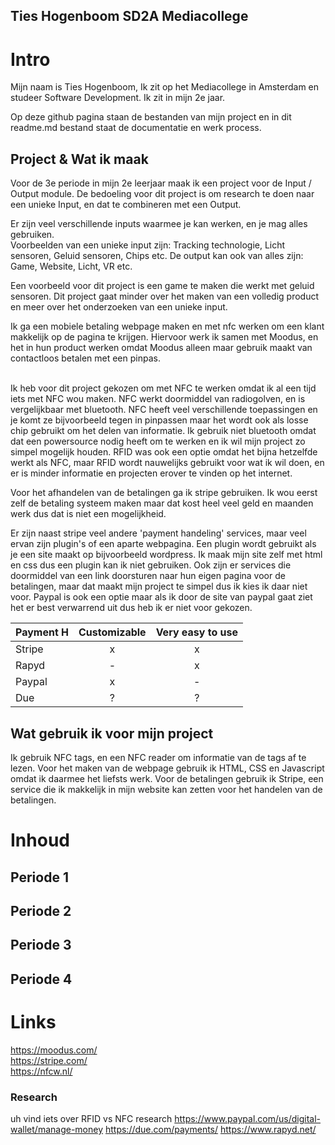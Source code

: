 
## Ties Hogenboom SD2A Mediacollege


# Intro
Mijn naam is Ties Hogenboom, Ik zit op het Mediacollege in Amsterdam en studeer Software Development. Ik zit in mijn 2e jaar. <br />

Op deze github pagina staan de bestanden van mijn project en in dit readme.md bestand staat de documentatie en werk process.


## Project & Wat ik maak

Voor de 3e periode in mijn 2e leerjaar maak ik een project voor de Input / Output module. De bedoeling voor dit project is om research te doen naar een unieke Input, en dat te combineren met een Output.<br />

Er zijn veel verschillende inputs waarmee je kan werken, en je mag alles gebruiken.<br /> Voorbeelden van een unieke input zijn:
Tracking technologie, Licht sensoren, Geluid sensoren, Chips etc.
De output kan ook van alles zijn: Game, Website, Licht, VR etc. <br />

Een voorbeeld voor dit project is een game te maken die werkt met geluid sensoren.
Dit project gaat minder over het maken van een volledig product en meer over het onderzoeken van een unieke input.<br />

Ik ga een mobiele betaling webpage maken en met nfc werken om een klant makkelijk op de pagina te krijgen. Hiervoor werk ik samen met Moodus, en het in hun product werken omdat Moodus alleen maar gebruik maakt van contactloos betalen met een pinpas. <br /> <br />

Ik heb voor dit project gekozen om met NFC te werken omdat ik al een tijd iets met NFC wou maken. NFC werkt doormiddel van radiogolven, en is vergelijkbaar met bluetooth. NFC heeft veel verschillende toepassingen en je komt ze bijvoorbeeld tegen in pinpassen maar het wordt ook als losse chip gebruikt om het delen van informatie. Ik gebruik niet bluetooth omdat dat een powersource nodig heeft om te werken en ik wil mijn project zo simpel mogelijk houden. RFID was ook een optie omdat het bijna hetzelfde werkt als NFC, maar RFID wordt nauwelijks gebruikt voor wat ik wil doen, en er is minder informatie en projecten erover te vinden op het internet.<br />

Voor het afhandelen van de betalingen ga ik stripe gebruiken. Ik wou eerst zelf de betaling systeem maken maar dat kost heel veel geld en maanden werk dus dat is niet een mogelijkheid. <br />

Er zijn naast stripe veel andere 'payment handeling' services, maar veel ervan zijn plugin's of een aparte webpagina. Een plugin wordt gebruikt als je een site maakt op bijvoorbeeld wordpress. Ik maak mijn site zelf met html en css dus een plugin kan ik niet gebruiken. Ook zijn er services die doormiddel van een link doorsturen naar hun eigen pagina voor de betalingen, maar dat maakt mijn project te simpel dus ik kies ik daar niet voor. Paypal is ook een optie maar als ik door de site van paypal gaat ziet het er best verwarrend uit dus heb ik er niet voor gekozen.

| Payment H | Customizable | Very easy to use |
| --------- |:-------------:|:-------------:|
| Stripe    | x             | x
| Rapyd     | -             | x
| Paypal    | x             | -
| Due       | ?             | ?



## Wat gebruik ik voor mijn project
Ik gebruik NFC tags, en een NFC reader om informatie van de tags af te lezen. Voor het maken van de webpage gebruik ik HTML, CSS en Javascript omdat ik daarmee het liefsts werk. Voor de betalingen gebruik ik Stripe, een service die ik makkelijk in mijn website kan zetten voor het handelen van de betalingen.
# Inhoud
## Periode 1
## Periode 2
## Periode 3
## Periode 4

# Links
https://moodus.com/ <br />
https://stripe.com/ <br />
https://nfcw.nl/ <br />
### Research
uh vind iets over RFID vs NFC research
https://www.paypal.com/us/digital-wallet/manage-money
https://due.com/payments/
https://www.rapyd.net/


